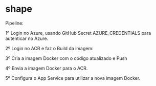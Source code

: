 # shape

Pipeline:

1º Login no Azure, usando GitHub Secret AZURE_CREDENTIALS para autenticar no Azure.

2º Login no ACR e faz o Build da imagem:

3º Cria a imagem Docker com o código atualizado e Push 

4º Envia a imagem Docker para o ACR.

5º Configura o App Service para utilizar a nova imagem Docker.
